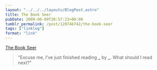 ```yaml
---
layout: "../../../layouts/BlogPost.astro"
title: The Book Seer
pubDate: 2009-06-09T20:57:23+00:00
tumblr_permalink: /post/120746742/the-book-seer
tags: ["linklog"]
format: "link"
---
```


[The Book Seer][1]

> &ldquo;Excuse me, I&rsquo;ve just finished reading **\_** by **\_**. What should I read next?&rdquo;

[1]: http://bookseer.com/
